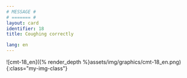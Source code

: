```yaml
---
# MESSAGE #
# ======= #
layout: card
identifier: 18
title: Coughing correctly

lang: en
---
```


![cmt-18_en]({% render_depth %}assets/img/graphics/cmt-18_en.png){:class="my-img-class"}
